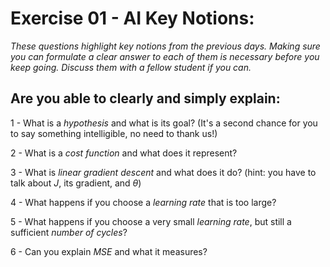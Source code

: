 # Exercise 01 - AI Key Notions: 
*These questions highlight key notions from the previous days. Making sure you can formulate a clear answer to each of them is necessary before you keep going. Discuss them with a fellow student if you can.*

## Are you able to clearly and simply explain:  

1 - What is a *hypothesis* and what is its goal? (It's a second chance for you to say something intelligible, no need to thank us!)  

2 - What is a *cost function* and what does it represent?  

3 - What is *linear gradient descent* and what does it do?  (hint: you have to talk about $J$, its gradient, and $\theta$)

4 - What happens if you choose a *learning rate* that is too large?

5 - What happens if you choose a very small *learning rate*, but still a sufficient *number of cycles*?

6 - Can you explain *MSE* and what it measures?
